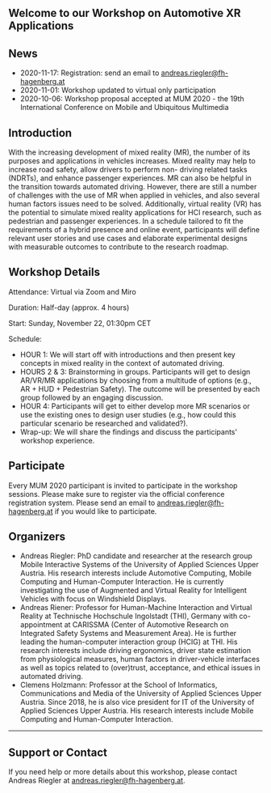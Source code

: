 ## Welcome to our Workshop on Automotive XR Applications

## News

- 2020-11-17: Registration: send an email to <andreas.riegler@fh-hagenberg.at>
- 2020-11-01: Workshop updated to virtual only participation
- 2020-10-06: Workshop proposal accepted at MUM 2020 - the 19th International Conference on Mobile and Ubiquitous Multimedia

## Introduction

With the increasing development of mixed reality (MR), the number of its purposes and applications in vehicles increases. Mixed reality may help to increase road safety, allow drivers to perform non- driving related tasks (NDRTs), and enhance passenger experiences. MR can also be helpful in the transition towards automated driving. However, there are still a number of challenges with the use of MR when applied in vehicles, and also several human factors issues need to be solved. Additionally, virtual reality (VR) has the potential to simulate mixed reality applications for HCI research, such as pedestrian and passenger experiences. In a schedule tailored to fit the requirements of a hybrid presence and online event, participants will define relevant user stories and use cases and elaborate experimental designs with measurable outcomes to contribute to the research roadmap.

## Workshop Details

Attendance: Virtual via Zoom and Miro

Duration: Half-day (approx. 4 hours)

Start: Sunday, November 22, 01:30pm CET

Schedule:

- HOUR 1: We will start off with introductions and then present key concepts in mixed reality in the context of automated driving.
- HOURS 2 & 3: Brainstorming in groups. Participants will get to design AR/VR/MR applications by choosing from a multitude of options (e.g., AR + HUD + Pedestrian Safety). The outcome will be presented by each group followed by an engaging discussion.
- HOUR 4: Participants will get to either develop more MR scenarios or use the existing ones to design user studies (e.g., how could this particular scenario be researched and validated?).
- Wrap-up: We will share the findings and discuss the participants' workshop experience.

## Participate
Every MUM 2020 participant is invited to participate in the workshop sessions. Please make sure to register via the official conference registration system.
Please send an email to <andreas.riegler@fh-hagenberg.at> if you would like to participate.

## Organizers

- Andreas Riegler: PhD candidate and researcher at the research group Mobile Interactive Systems of the University of Applied Sciences Upper Austria. His research interests include Automotive Computing, Mobile Computing and Human-Computer Interaction. He is currently investigating the use of Augmented and Virtual Reality for Intelligent Vehicles with focus on Windshield Displays. 
- Andreas Riener: Professor for Human-Machine Interaction and Virtual Reality at Technische Hochschule Ingolstadt (THI), Germany with co-appointment at CARISSMA (Center of Automotive Research on Integrated Safety Systems and Measurement Area). He is further leading the human-computer interaction group (HCIG) at THI. His research interests include driving ergonomics, driver state estimation from physiological measures, human factors in driver-vehicle interfaces as well as topics related to (over)trust, acceptance, and ethical issues in automated driving.
- Clemens Holzmann: Professor at the School of Informatics, Communications and Media of the University of Applied Sciences Upper Austria. Since 2018, he is also vice president for IT of the University of Applied Sciences Upper Austria. His research interests include Mobile Computing and Human-Computer Interaction. ​​

---

## Support or Contact

If you need help or more details about this workshop, please contact Andreas Riegler at <andreas.riegler@fh-hagenberg.at>.
